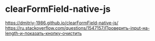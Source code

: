 # clearFormField-native-js

https://dmitriy-1986.github.io/clearFormField-native-js/ <br>
https://ru.stackoverflow.com/questions/1547157/Проверить-input-на-length-и-показать-кнопку-очистить
